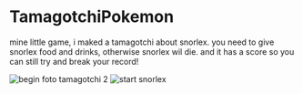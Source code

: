 # TamagotchiPokemon 
mine little game, i maked a tamagotchi about snorlex. 
you need to give snorlex food and drinks, otherwise snorlex wil die.
and it has a score so you can still try and break your record!


![begin foto tamagotchi 2](https://github.com/Y189470/TamagotchiPokemon/assets/131143993/8c4fd970-3aa5-409e-ae81-63b3e2b8f6f4)
![start snorlex](https://github.com/Y189470/TamagotchiPokemon/assets/131143993/06155120-e3a1-4dc5-bb4a-c055231d4490)
